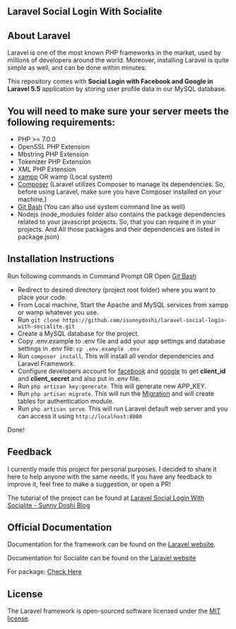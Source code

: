 ## Laravel Social Login With Socialite

## About Laravel

Laravel is one of the most known PHP frameworks in the market, used by millions of developers around the world. Moreover, installing Laravel is quite simple as well, and can be done within minutes.

This repository comes with **Social Login with Facebook and Google in Laravel 5.5** application by storing user profile data in our MySQL database.

## You will need to make sure your server meets the following requirements:

- PHP >= 7.0.0
- OpenSSL PHP Extension
- Mbstring PHP Extension
- Tokenizer PHP Extension
- XML PHP Extension
- [xampp](https://www.apachefriends.org/download.html) OR wamp (Local system)
- [Composer](https://getcomposer.org/download/) (Laravel utilizes Composer to manage its dependencies. So, before using Laravel, make sure you have Composer installed on your machine.)
- [Git Bash](https://git-scm.com/downloads) (You can also use system command line as well)
- Nodejs (node_modules folder also contains the package dependencies related to your javascript projects. So, that you can require it in your projects. And All those packages and their dependencies are listed in package.json)

## Installation Instructions

Run following commands in Command Prompt OR Open [Git Bash](https://git-scm.com/downloads)

- Redirect to desired directory (project root folder) where you want to place your code.
- From Local machine, Start the Apache and MySQL services from xampp or wamp whatever you use.
- Run `git clone https://github.com/isunnydoshi/laravel-social-login-with-socialite.git`
- Create a MySQL database for the project.
- Copy .env.example to .env file and add your app settings and database settings in .env file: `cp .env.example .env`
- Run `composer install`. This will install all vendor dependencies and Laravel Framework.
- Configure developers account for [facebook](https://developers.facebook.com/) and [google](https://console.developers.google.com/) to get **client_id** and **client_secret** and also put in .env file.
- Run `php artisan key:generate`. This will generate new APP_KEY.
- Run `php artisan migrate`. This will run the [Migration](https://laravel.com/docs/5.5/migrations) and will create tables for authentication module.
- Run `php artisan serve`. This will run Laravel default web server and you can access it using `http://localhost:8000`

Done!

## Feedback

I currently made this project for personal purposes. I decided to share it here to help anyone with the same needs. If you have any feedback to improve it, feel free to make a suggestion, or open a PR!

The tutorial of the project can be found at [Laravel Social Login With Socialite - Sunny Doshi Blog](https://blog.sunnydoshi.in/2020/05/26/laravel-social-login-with-socialite/)

## Official Documentation

Documentation for the framework can be found on the [Laravel website](https://laravel.com/docs/5.5).

Documentation for Socialite can be found on the [Laravel website](https://laravel.com/docs/5.5/socialite)

For package: [Check Here](https://github.com/laravel/socialite)

## License

The Laravel framework is open-sourced software licensed under the [MIT license](https://opensource.org/licenses/MIT).
